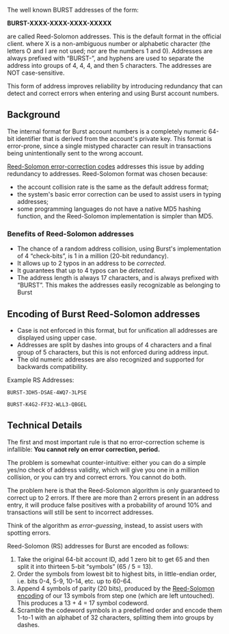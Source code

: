 <languages/> <translate> The well known BURST addresses of the form:

  
**BURST-XXXX-XXXX-XXXX-XXXXX**

are called Reed-Solomon addresses. This is the default format in the official client. where X is a non-ambiguous number or alphabetic character (the letters O and I are not used; nor are the numbers 1 and 0). Addresses are always prefixed with “BURST-”, and hyphens are used to separate the address into groups of 4, 4, 4, and then 5 characters. The addresses are NOT case-sensitive.

This form of address improves reliability by introducing redundancy that can detect and correct errors when entering and using Burst account numbers.

Background
----------

The internal format for Burst account numbers is a completely numeric 64-bit identifier that is derived from the account's private key. This format is error-prone, since a single mistyped character can result in transactions being unintentionally sent to the wrong account.

[Reed-Solomon error-correction codes](http://en.wikipedia.org/wiki/Reed%E2%80%93Solomon_error_correction) addresses this issue by adding redundancy to addresses. Reed-Solomon format was chosen because:

-   the account collision rate is the same as the default address format;
-   the system's basic error correction can be used to assist users in typing addresses;
-   some programming languages do not have a native MD5 hashing function, and the Reed-Solomon implementation is simpler than MD5.

### Benefits of Reed-Solomon addresses

-   The chance of a random address collision, using Burst's implementation of 4 “check-bits”, is 1 in a million (20-bit redundancy).
-   It allows up to 2 typos in an address to be *corrected*.
-   It guarantees that up to 4 typos can be *detected*.
-   The address length is always 17 characters, and is always prefixed with “BURST”. This makes the addresses easily recognizable as belonging to Burst

Encoding of Burst Reed-Solomon addresses
----------------------------------------

-   Case is not enforced in this format, but for unification all addresses are displayed using upper case.
-   Addresses are split by dashes into groups of 4 characters and a final group of 5 characters, but this is not enforced during address input.
-   The old numeric addresses are also recognized and supported for backwards compatibility.

Example RS Addresses:

  
    BURST-3DH5-DSAE-4WQ7-3LPSE

    BURST-K4G2-FF32-WLL3-QBGEL

Technical Details
-----------------

The first and most important rule is that no error-correction scheme is infallible: **You cannot rely on error correction, period.**

The problem is somewhat counter-intuitive: either you can do a simple yes/no check of address validity, which will give you one in a million collision, or you can try and correct errors. You cannot do both.

The problem here is that the Reed-Solomon algorithm is only guaranteed to correct up to 2 errors. If there are more than 2 errors present in an address entry, it will produce false positives with a probability of around 10% and transactions will still be sent to incorrect addresses.

Think of the algorithm as *error-guessing*, instead, to assist users with spotting errors.

Reed-Solomon (RS) addresses for Burst are encoded as follows:

1.  Take the original 64-bit account ID, add 1 zero bit to get 65 and then split it into thirteen 5-bit “symbols” (65 / 5 = 13).
2.  Order the symbols from lowest bit to highest bits, in little-endian order, i.e. bits 0-4, 5-9, 10-14, etc. up to 60-64.
3.  Append 4 symbols of parity (20 bits), produced by the [Reed-Solomon encoding](http://en.wikipedia.org/wiki/Reed%E2%80%93Solomon_error_correction) of our 13 symbols from step one (which are left untouched). This produces a 13 + 4 = 17 symbol codeword.
4.  Scramble the codeword symbols in a predefined order and encode them 1-to-1 with an alphabet of 32 characters, splitting them into groups by dashes.

</translate>
